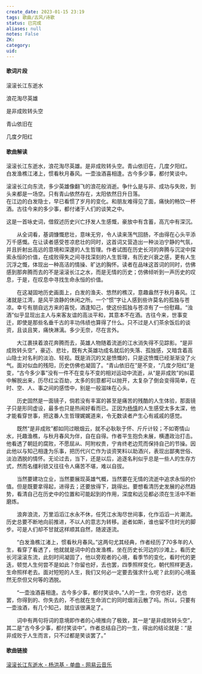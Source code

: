 ```yaml
---
create_date: 2023-01-15 23:19
tags: 歌曲/古风/诗歌
status: 已完成 
aliases: null
notes: False
ZK: 
category: 
uid: 
---
```


#### 歌词片段

滚滚长江东逝水

浪花淘尽英雄

是非成败转头空

青山依旧在

几度夕阳红


#### 歌曲解读

滚滚长江东逝水，浪花淘尽英雄。是非成败转头空。青山依旧在，几度夕阳红。  
白发渔樵江渚上，惯看秋月春风。一壶浊酒喜相逢。古今多少事，都付笑谈中。

滚滚长江向东流，多少英雄像翻飞的浪花般消逝。争什么是与非、成功与失败，到头来都是一场空。只有青山依然存在，太阳依然日升日落。  
在江边的白发隐士，早已看惯了岁月的变化。和朋友难得见了面，痛快的畅饮一杯酒。古往今来的多少事，都付诸于人们的谈笑之中。

这是一首咏史词，借叙述历史兴亡抒发人生感慨，豪放中有含蓄，高亢中有深沉。

　　从全词看，基调慷慨悲壮，意味无穷，令人读来荡气回肠，不由得在心头平添万千感慨。在让读者感受苍凉悲壮的同时，这首词又营造出一种淡泊宁静的气氛，并且折射出高远的意境和深邃的人生哲理。作者试图在历史长河的奔腾与沉淀中探索永恒的价值，在成败得失之间寻找深刻的人生哲理，有历史兴衰之感，更有人生沉浮之慨，体现出一种高洁的情操、旷达的胸怀。读者在品味这首词的同时，仿佛感到那奔腾而去的不是滚滚长江之水，而是无情的历史；仿佛倾听到一声历史的叹息，于是，在叹息中寻找生命永恒的价值。

　　在这凝固地历史画面上，白发的渔夫、悠然的樵汉，意趣盎然于秋月春风。江渚就是江湾，是风平浪静的休闲之所。一个“惯”字让人感到些许莫名的孤独与苍凉。幸亏有朋自远方来的喜悦，酒逢知己，使这份孤独与苍凉有了一份慰藉。“浊酒”似乎显现出主人与来客友谊的高淡平和，其意本不在酒。古往今来，世事变迁，即使是那些名垂千古的丰功伟绩也算得了什么。只不过是人们茶余饭后的谈资，且谈且笑，痛快淋漓。多少无奈，尽在言外。

　　大江裹挟着浪花奔腾而去，英雄人物随着流逝的江水消失得不见踪影。“是非成败转头空”，豪迈、悲壮，既有大英雄功成名就后的失落、孤独感，又暗含着高山隐士对名利的淡泊、轻视。既是消沉的又是愤慨的，只是这愤慨已经渐渐没了火气。面对似血的残阳，历史仿佛也凝固了。“青山依旧在”是不变，“几度夕阳红”是变，“古今多少事”没有一件不在变与不变的相对运动中流逝，从“是非成败”的纠葛中解脱出来，历尽红尘百劫，太多的刻意都可以抛开，太复杂了倒会变得简单，在时、空、人、事之间的感悟中，别是一般滋味在心头。

　　历史固然是一面镜子，倘若没有丰富的甚至是痛苦的残酷的人生体验，那面镜子只是形同虚设，最多也只是热闹好看而已。正因为[杨慎](https://so.gushiwen.cn/authorv_58f3c71f76d8.aspx)的人生感受太多太深，他才能看穿世事，把这番人生哲理娓娓道来，令无数读者产生心有戚戚的感觉。

　　既然“是非成败”都如同过眼烟云，就不必耿耿于怀、斤斤计较；不如寄情山水，托趣渔樵，与秋月春风为伴，自在自得。作者平生抱负未展，横遭政治打击。他看透了朝廷的腐败，不愿屈从、阿附权贵，宁肯终老边荒而保持自己的节操。因此他以与知己相逢为乐事，把历代兴亡作为谈资笑料以助酒兴，表现出鄙夷世俗、淡泊洒脱的情怀。无论过去，当下，还是以后，追逐名利似乎总是一些人的生存方式，然而名缰利锁又往往令人痛苦不堪，难以自拔。

　　当然要建功立业，当然要展现英雄气概，当然要在无情的流逝中追求永恒的价值。但是既要拿得起，进得去；还要放得下，跳得出。要想看清历史发展的必然趋势，看清自己在历史中的位置和可能起到的作用，深度和远见都必须在生活中不断磨炼。

　　浪奔浪流，万里滔滔江水永不休，任凭江水淘尽世间事，化作滔滔一片潮流。历史总要不断地向前推进，不以人的意志为转移。逝者如斯，谁也留不住时光的脚步。可是人们却不甘就这样顺其自然，随波逐流。　

　　“白发渔樵江渚上，惯看秋月春风。”这两句尤其经典，作者经历了70多年的人生，看穿了看透了，他就就是词中的白发渔樵，坐在历史长河边的沙滩上，看历史长河滚滚东流，此刻时间凝固了，他以旁观者的心境，看季节的变化，看时代的更迭，顿觉人生何尝不是如此？你留也好，去也罢，四季照样变化，朝代照样更迭，生命照样老去。面对短短的人生，我们又何必一定要去强求什么呢？此刻的心境虽然无奈但又何等的洒脱。

　　“一壶浊酒喜相逢。古今多少事，都付笑谈中。”人的一生，你穷也好，达也罢，你得到的、你失去的，不也就在生命消亡的同时烟消云散了吗。所以，只要有一壶浊酒，有几个知己，就应该很满足了。

　　词中有两句将词的意境即作者的心境推向了极致，其一是“是非成败转头空”，其二是“古今多少事，都付笑谈中”。作者总结自己的一生，得出的结论就是：“是非成败于人生而言，只不过都是笑谈罢了。”

#### 歌曲链接

[滚滚长江东逝水 - 杨洪基 - 单曲 - 网易云音乐](https://music.163.com/song?id=182092&userid=84019341)




